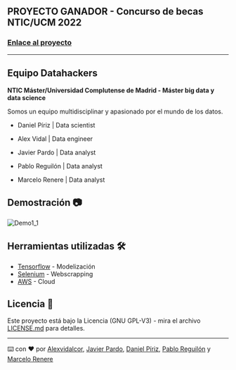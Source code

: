 ## PROYECTO GANADOR - Concurso de becas NTIC/UCM 2022

### [Enlace al proyecto](https://www.descubretureceta.com/)

---

## Equipo Datahackers

**NTIC Máster/Universidad Complutense de Madrid - Máster big data y data science**


Somos un equipo multidisciplinar y apasionado por el mundo de los datos.

* Daniel Píriz | Data scientist

* Alex Vidal   | Data engineer

* Javier Pardo | Data analyst

* Pablo Reguilón | Data analyst

* Marcelo Renere | Data analyst


## Demostración 📷


![Demo1_1](https://github.com/Alexvidalcor/TFM-DescubreTuReceta/blob/main/Input/Tfm-ImageReadme1.gif)

## Herramientas utilizadas 🛠️

* [Tensorflow](https://www.tensorflow.org/) - Modelización
* [Selenium](https://www.selenium.dev/) - Webscrapping
* [AWS](https://aws.amazon.com/) - Cloud


## Licencia 📄

Este proyecto está bajo la Licencia (GNU GPL-V3) - mira el archivo [LICENSE.md](LICENSE.md) para detalles.


---
⌨️ con ❤️ por [Alexvidalcor](https://github.com/Alexvidalcor), [Javier Pardo](https://github.com/Jpardo07), [Daniel Píriz](https://github.com/dpirizf), [Pablo Reguilón](https://github.com/pabregui) y [Marcelo Renere](https://github.com/Mikee571)



